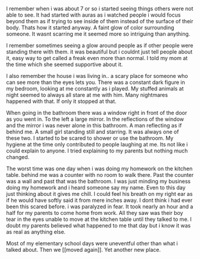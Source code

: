 

I remember when i was about 7 or so i started seeing things others were not able to see.
It had started with auras as i watched people i would focus beyond them as if trying to see inside of them instead of the surface of their body. Thats how it started anyway. A faint glow of color surrounding someone. It wasnt scarring me it seemed more so intriguing than anything.

I remember sometimes seeing a glow around people as if other people were standing there with them.  it was beautiful but i couldnt just tell people about it, easy way to get called a freak even more than normal. I told my mom at the time which she seemed supportive about it.

I also remember the house i was living in.. a scary place for someone who can see more than the eyes lets you.  There was a constant dark figure in my bedroom, looking at me constantly as i played. My stuffed animals at night seemed to always all stare at me with him. Many nightmares happened with that. If only it stopped at that.

When going in the bathroom there was a window right in front of the door as you went in. To the left a large mirror. In the reflections of the window and the mirror i was never alone in this bathroom. A man reflecting as if behind me. A small girl standing still and starring. It was always one of these two. I started to be scared to shower or use the bathroom. My hygiene at the time only contributed to people laughing at me. Its not like i could explain to anyone. I tried explaining to my parents but nothing much changed.

The worst time was one day when i was doing my homework on the kitchen table. behind me was a counter with no room to walk there. Past the counter was a wall and past that was the bathroom.
I was just minding my business doing my homework and i heard someone say my name.
Even to this day just thinking about it gives me chill. I could feel his breath on my right ear as if he would have softly said it from mere inches away. I dont think i had ever been this scared before. i was paralyzed in fear. It took nearly an hour and a half for my parents to come home from work. All they saw was their boy tear in the eyes unable to move at the kitchen table until they talked to me. I doubt my parents believed what happened to me that day but i know it was as real as anything else.

Most of my elementary school days were uneventful other than what i talked about. Then we [[moved again]]. Yet another new place.


